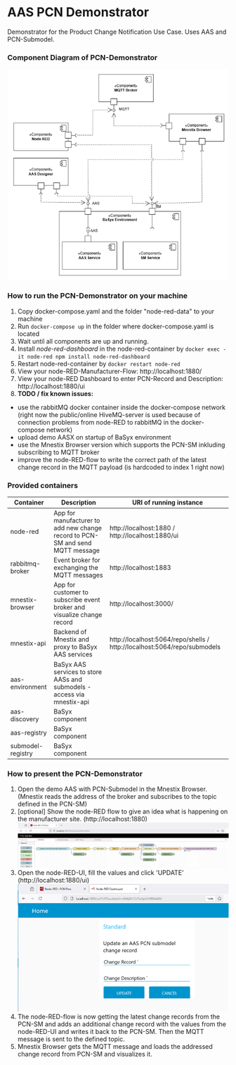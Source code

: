 # AAS PCN Demonstrator
Demonstrator for the Product Change Notification Use Case. Uses AAS and PCN-Submodel.

### Component Diagram of PCN-Demonstrator
![component-diagram][componentDiagram]

### How to run the PCN-Demonstrator on your machine
1. Copy docker-compose.yaml and the folder "node-red-data" to your machine
2. Run `docker-compose up` in the folder where docker-compose.yaml is located
3. Wait until all components are up and running. 
4. Install *node-red-dashboard* in the node-red-container by `docker exec -it node-red npm install node-red-dashboard`
5. Restart node-red-container by `docker restart node-red`
6. View your node-RED-Manufacturer-Flow: http://localhost:1880/
7. View your node-RED Dashboard to enter PCN-Record and Description: http://localhost:1880/ui
8. **TODO / fix known issues:** 
- use the rabbitMQ docker container inside the docker-compose network (right now the public/online HiveMQ-server is used because of connection problems from node-RED to rabbitMQ in the docker-compose network)
- upload demo AASX on startup of BaSyx environment
- use the Mnestix Browser version which supports the PCN-SM inkluding subscribing to MQTT broker 
- improve the node-RED-flow to write the correct path of the latest change record in the MQTT payload (is hardcoded to index 1 right now)



### Provided containers

| Container | Description | URI of running instance |
| ----------- | ----------- | ----------------|
| node-red | App for manufacturer to add new change record to PCN-SM and send MQTT message | http://localhost:1880 / http://localhost:1880/ui|
| rabbitmq-broker | Event broker for exchanging the MQTT messages | http://localhost:1883
| mnestix-browser | App for customer to subscribe event broker and visualize change record | http://localhost:3000/
| mnestix-api | Backend of Mnestix and proxy to BaSyx AAS services | http://localhost:5064/repo/shells / http://localhost:5064/repo/submodels
| aas-environment | BaSyx AAS services to store AASs and submodels - access via mnestix-api
| aas-discovery | BaSyx component
| aas-registry | BaSyx component
| submodel-registry | BaSyx component

### How to present the PCN-Demonstrator

1. Open the demo AAS with PCN-Submodel in the Mnestix Browser. (Mnestix reads the address of the broker and subscribes to the topic defined in the PCN-SM)
2. [optional] Show the node-RED flow to give an idea what is happening on the manufacturer site. (http://localhost:1880)
![node-RED-flow][node-RED-flow]
3. Open the node-RED-UI, fill the values and click 'UPDATE' (http://localhost:1880/ui)
![node-RED-ui][node-RED-ui]
4. The node-RED-flow is now getting the latest change records from the PCN-SM and adds an additional change record with the values from the node-RED-UI and writes it back to the PCN-SM. Then the MQTT message is sent to the defined topic.
5. Mnestix Browser gets the MQTT message and loads the addressed change record from PCN-SM and visualizes it.


[componentDiagram]: images/PCN-Component-Diagram.png
[node-RED-flow]: images/PCN-node-RED-flow.png
[node-RED-ui]: images/PCN-node-RED-ui.png